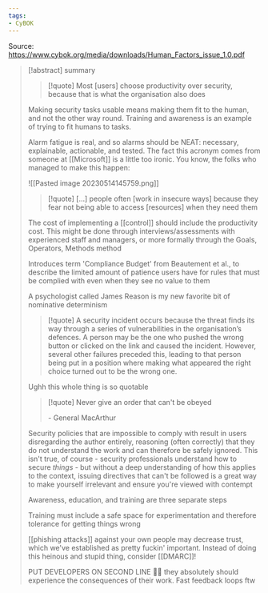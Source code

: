 ```yaml
---
tags: 
- CyBOK
---
```


Source: https://www.cybok.org/media/downloads/Human_Factors_issue_1.0.pdf

>[!abstract] summary
>
>>[!quote] Most [users] choose productivity over security, because that is what the organisation also does
>
>Making security tasks usable means making them fit to the human, and not the other way round. Training and awareness is an example of trying to fit humans to tasks. 
>
>Alarm fatigue is real, and so alarms should be NEAT: necessary, explainable, actionable, and tested. The fact this acronym comes from someone at [[Microsoft]] is a little too ironic. You know, the folks who managed to make this happen:
>
>![[Pasted image 20230514145759.png]]
>
>>[!quote] \[...] people often \[work in insecure ways] because they fear not being able to access \[resources] when they need them
>
>The cost of implementing a [[control]] should include the productivity cost. This might be done through interviews/assessments with experienced staff and managers, or more formally through the Goals, Operators, Methods method
>
>Introduces term 'Compliance Budget' from Beautement et al., to describe the limited amount of patience users have for rules that must be complied with even when they see no value to them
>
>A psychologist called James Reason is my new favorite bit of nominative determinism
>
>>[!quote] A security incident occurs because the threat finds its way through a series of vulnerabilities in the organisation’s defences. A person may be the one who pushed the wrong button or clicked on the link and caused the incident. However, several other failures preceded this, leading to that person being put in a position where making what appeared the right choice turned out to be the wrong one.
>
>Ughh this whole thing is so quotable
>
>>[!quote] Never give an order that can't be obeyed
>>
>> \- General MacArthur
>>
>
>Security policies that are impossible to comply with result in users disregarding the author entirely, reasoning (often correctly) that they do not understand the work and can therefore be safely ignored. This isn't true, of course - security professionals understand how to secure _things_ - but without a deep understanding of how this applies to the context, issuing directives that can't be followed is a great way to make yourself irrelevant and ensure you're viewed with contempt
>
>Awareness, education, and training are three separate steps
>
>Training must include a safe space for experimentation and therefore tolerance for getting things wrong
>
>[[phishing attacks]] against your own people may decrease trust, which we've established as pretty fuckin' important. Instead of doing this heinous and stupid thing, consider [[DMARC]]!
>
>PUT DEVELOPERS ON SECOND LINE 💅🏻 they absolutely should experience the consequences of their work. Fast feedback loops ftw


